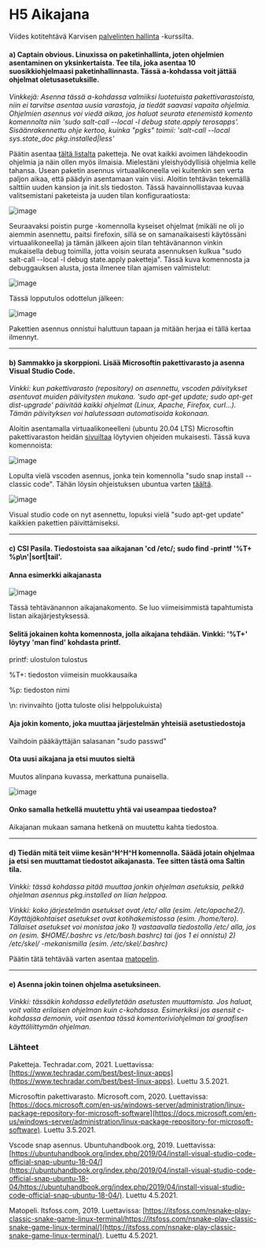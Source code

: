 # H5 Aikajana

Viides kotitehtävä Karvisen [palvelinten hallinta](https://terokarvinen.com/2021/configuration-management-systems-palvelinten-hallinta-ict4tn022-spring-2021/#h3-versionhallinta) -kurssilta.

#### a) Captain obvious. Linuxissa on paketinhallinta, joten ohjelmien asentaminen on yksinkertaista. Tee tila, joka asentaa 10 suosikkiohjelmaasi paketinhallinnasta. Tässä a-kohdassa voit jättää ohjelmat oletusasetuksille. 

*Vinkkejä: Asenna tässä a-kohdassa valmiiksi luotetuista pakettivarastoista, niin ei tarvitse asentaa uusia varastoja, ja tiedät saavasi vapaita ohjelmia. 
Ohjelmien asennus voi viedä aikaa, jos haluat seurata etenemistä komento komennolta niin 'sudo salt-call --local -l debug state.apply terosapps'. 
Sisäänrakennettu ohje kertoo, kuinka "pgks" toimii: 'salt-call --local sys.state_doc pkg.installed|less'*

Päätin asentaa [tältä listalta](https://www.techradar.com/best/best-linux-apps) paketteja. Ne ovat kaikki avoimen lähdekoodin ohjelmia ja näin ollen myös ilmaisia. Mielestäni yleishyödyllisiä ohjelmia kelle tahansa. Usean paketin asennus virtuaalikoneella vei kuitenkin sen verta paljon aikaa, että päädyin asentamaan vain viisi. Aloitin tehtävän tekemällä salttiin uuden kansion ja init.sls tiedoston. Tässä havainnollistavaa kuvaa valitsemistani paketeista ja uuden tilan konfiguraatiosta:

![image](https://user-images.githubusercontent.com/82265726/116869149-d9e83b00-ac18-11eb-925c-0e5a7dccdffd.png)

Seuraavaksi poistin purge -komennolla kyseiset ohjelmat (mikäli ne oli jo aiemmin asennettu, paitsi firefoxin, sillä se on samanaikaisesti käytössäni virtuaalikoneella) ja tämän jälkeen ajoin tilan tehtävänannon vinkin mukaisella debug toimilla, jotta voisin seurata asennuksen kulkua "sudo salt-call --local -l debug state.apply paketteja". Tässä kuva komennosta ja debuggauksen alusta, josta ilmenee tilan ajamisen valmistelut:

![image](https://user-images.githubusercontent.com/82265726/116870137-9e4e7080-ac1a-11eb-9e58-6176bd34b14f.png)

Tässä lopputulos odottelun jälkeen:

![image](https://user-images.githubusercontent.com/82265726/116870336-0f8e2380-ac1b-11eb-9503-76c61a60e35d.png)

Pakettien asennus onnistui haluttuun tapaan ja mitään herjaa ei tällä kertaa ilmennyt.


---------------------------------------------------------------------------------------------------------------------------------------------------------------------------------

#### b) Sammakko ja skorppioni. Lisää Microsoftin pakettivarasto ja asenna Visual Studio Code.

*Vinkki: kun pakettivarasto (repository) on asennettu, vscoden päivitykset asentuvat muiden päivitysten mukana. 'sudo apt-get update; sudo apt-get dist-upgrade' päivitää kaikki ohjelmat (Linux, Apache, Firefox, curl...). Tämän päivityksen voi halutessaan automatisoida kokonaan.*

Aloitin asentamalla virtuaalikoneelleni (ubuntu 20.04 LTS) Microsoftin pakettivaraston heidän [sivuiltaa](https://docs.microsoft.com/en-us/windows-server/administration/linux-package-repository-for-microsoft-software) löytyvien ohjeiden mukaisesti. Tässä kuva komennoista:

![image](https://user-images.githubusercontent.com/82265726/116871818-87f5e400-ac1d-11eb-8cd2-599aa1b872f5.png)

Lopulta vielä vscoden asennus, jonka tein komennolla "sudo snap install --classic code". Tähän löysin ohjeistuksen ubuntua varten [täältä](https://ubuntuhandbook.org/index.php/2019/04/install-visual-studio-code-official-snap-ubuntu-18-04/).

![image](https://user-images.githubusercontent.com/82265726/116873373-40248c00-ac20-11eb-9be0-2cc36b33d338.png)

Visual studio code on nyt asennettu, lopuksi vielä "sudo apt-get update" kaikkien pakettien päivittämiseksi.


---------------------------------------------------------------------------------------------------------------------------------------------------------------------------------

#### c) CSI Pasila. Tiedostoista saa aikajanan 'cd /etc/; sudo find -printf '%T+ %p\n'|sort|tail'.

####  Anna esimerkki aikajanasta

![image](https://user-images.githubusercontent.com/82265726/116873878-15870300-ac21-11eb-9f20-e412e5ec0f08.png)

Tässä tehtävänannon aikajanakomento. Se luo viimeisimmistä tapahtumista listan aikajärjestyksessä.

####  Selitä jokainen kohta komennosta, jolla aikajana tehdään. Vinkki: '%T+' löytyy 'man find' kohdasta printf.

printf: ulostulon tulostus

%T+: tiedoston viimeisin muokkausaika

%p: tiedoston nimi

\n: rivinvaihto (jotta tuloste olisi helppolukuista)

####  Aja jokin komento, joka muuttaa järjestelmän yhteisiä asetustiedostoja

Vaihdoin pääkäyttäjän salasanan "sudo passwd" 

####  Ota uusi aikajana ja etsi muutos sieltä

Muutos alinpana kuvassa, merkattuna punaisella.

![image](https://user-images.githubusercontent.com/82265726/116879180-0015d700-ac29-11eb-9ce4-a1ce101cd461.png)


####  Onko samalla hetkellä muutettu yhtä vai useampaa tiedostoa?

Aikajanan mukaan samana hetkenä on muutettu kahta tiedostoa.

---------------------------------------------------------------------------------------------------------------------------------------------------------------------------------

#### d) Tiedän mitä teit viime kesän^H^H^H komennolla. Säädä jotain ohjelmaa ja etsi sen muuttamat tiedostot aikajanasta. Tee sitten tästä oma Saltin tila.

*Vinkki: tässä kohdassa pitää muuttaa jonkin ohjelman asetuksia, pelkkä ohjelman asennus pkg.installed on liian helppoa.*

*Vinkki: koko järjestelmän asetukset ovat /etc/ alla (esim. /etc/apache2/). Käyttäjäkohtaiset asetukset ovat kotihakemistossa (esim. /home/tero). Tällaiset asetukset voi monistaa joko 1) vastaavalla tiedostolla /etc/ alla, jos on (esim. $HOME/.bashrc vs /etc/bash.bashrc) tai (jos 1 ei onnistu) 2) /etc/skel/ -mekanismilla (esim. /etc/skel/.bashrc)*

Päätin tätä tehtävää varten asentaa [matopelin](https://itsfoss.com/nsnake-play-classic-snake-game-linux-terminal/https://itsfoss.com/nsnake-play-classic-snake-game-linux-terminal/).

---------------------------------------------------------------------------------------------------------------------------------------------------------------------------------

#### e) Asenna jokin toinen ohjelma asetuksineen.

*Vinkki: tässäkin kohdassa edellytetään asetusten muuttamista. Jos haluat, voit valita erilaisen ohjelman kuin c-kohdassa. Esimerkiksi jos asensit c-kohdassa demonin, voit asentaa tässä komentoriviohjelman tai graafisen käyttöliittymän ohjelman.*


### Lähteet

Paketteja. Techradar.com, 2021. Luettavissa: [https://www.techradar.com/best/best-linux-apps](https://www.techradar.com/best/best-linux-apps). Luettu 3.5.2021.

Microsoftin pakettivarasto. Microsoft.com, 2020. Luettavissa: [https://docs.microsoft.com/en-us/windows-server/administration/linux-package-repository-for-microsoft-software](https://docs.microsoft.com/en-us/windows-server/administration/linux-package-repository-for-microsoft-software). Luettu 3.5.2021.

Vscode snap asennus. Ubuntuhandbook.org, 2019. Luettavissa: [https://ubuntuhandbook.org/index.php/2019/04/install-visual-studio-code-official-snap-ubuntu-18-04/](https://ubuntuhandbook.org/index.php/2019/04/install-visual-studio-code-official-snap-ubuntu-18-04/https://ubuntuhandbook.org/index.php/2019/04/install-visual-studio-code-official-snap-ubuntu-18-04/). Luettu 4.5.2021.

Matopeli. Itsfoss.com, 2019. Luettavissa: [https://itsfoss.com/nsnake-play-classic-snake-game-linux-terminal/https://itsfoss.com/nsnake-play-classic-snake-game-linux-terminal/](https://itsfoss.com/nsnake-play-classic-snake-game-linux-terminal/). Luettu 4.5.2021.
